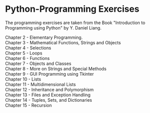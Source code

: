 # Python-Programming Exercises 
The programming exercises are taken from the Book "Introduction to Programming using Python" by Y. Daniel Liang. 

Chapter 2 - Elementary Programming. <br>
Chapter 3 - Mathematical Functions, Strings and Objects <br>
Chapter 4 - Selections <br>
Chapter 5 - Loops <br>
Chapter 6 - Functions <br>
Chapter 7 - Objects and Classes <br> 
Chapter 8 - More on Strings and Special Methods <br>
Chapter 9 - GUI Programming using Tkinter <br>
Chapter 10 - Lists <br>
Chapter 11 - Multidimensional Lists <br>
Chapter 12 - Inheritance and Polymorphism <br>
Chapter 13 - Files and Exception Handling <br>
Chapter 14 - Tuples, Sets, and Dictionaries <br>
Chapter 15 - Recursion <br>
